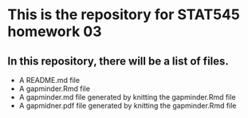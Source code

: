 # This is the repository for STAT545 homework 03
## In this repository, there will be a list of files.
* A README.md file
* A gapminder.Rmd file
* A gapminder.md file generated by knitting the gapminder.Rmd file
* A gapmidner.pdf file generated by knitting the gapminder.Rmd file